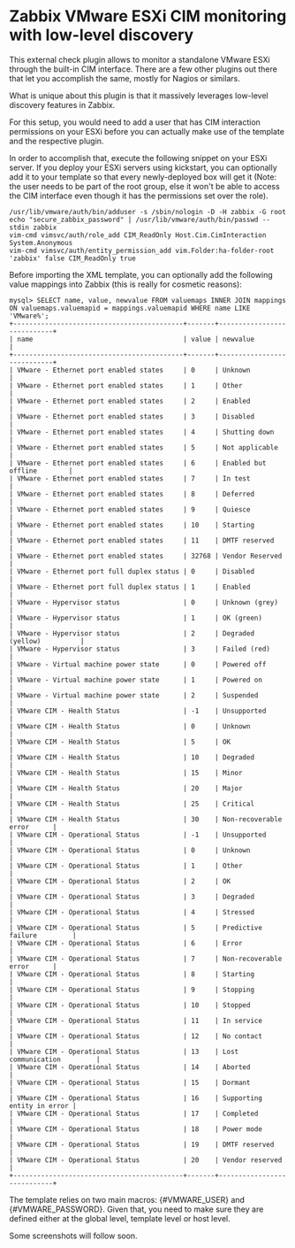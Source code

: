 # Zabbix VMware ESXi CIM monitoring with low-level discovery

This external check plugin allows to monitor a standalone VMware ESXi through the built-in CIM interface. There are a few other plugins out there that let you accomplish the same, mostly for Nagios or similars.

What is unique about this plugin is that it massively leverages low-level discovery features in Zabbix.

For this setup, you would need to add a user that has CIM interaction permissions on your ESXi before you can actually make use of the template and the respective plugin.

In order to accomplish that, execute the following snippet on your ESXi server. If you deploy your ESXi servers using kickstart, you can optionally add it to your template so that every newly-deployed box will get it (Note: the user needs to be part of the root group, else it won't be able to access the CIM interface even though it has the permissions set over the role).

```
/usr/lib/vmware/auth/bin/adduser -s /sbin/nologin -D -H zabbix -G root
echo "secure_zabbix_password" | /usr/lib/vmware/auth/bin/passwd --stdin zabbix
vim-cmd vimsvc/auth/role_add CIM_ReadOnly Host.Cim.CimInteraction System.Anonymous
vim-cmd vimsvc/auth/entity_permission_add vim.Folder:ha-folder-root 'zabbix' false CIM_ReadOnly true
```

Before importing the XML template, you can optionally add the following value mappings into Zabbix (this is really for cosmetic reasons):

```
mysql> SELECT name, value, newvalue FROM valuemaps INNER JOIN mappings ON valuemaps.valuemapid = mappings.valuemapid WHERE name LIKE 'VMware%';
+-------------------------------------------+-------+----------------------------+
| name                                      | value | newvalue                   |
+-------------------------------------------+-------+----------------------------+
| VMware - Ethernet port enabled states     | 0     | Unknown                    |
| VMware - Ethernet port enabled states     | 1     | Other                      |
| VMware - Ethernet port enabled states     | 2     | Enabled                    |
| VMware - Ethernet port enabled states     | 3     | Disabled                   |
| VMware - Ethernet port enabled states     | 4     | Shutting down              |
| VMware - Ethernet port enabled states     | 5     | Not applicable             |
| VMware - Ethernet port enabled states     | 6     | Enabled but offline        |
| VMware - Ethernet port enabled states     | 7     | In test                    |
| VMware - Ethernet port enabled states     | 8     | Deferred                   |
| VMware - Ethernet port enabled states     | 9     | Quiesce                    |
| VMware - Ethernet port enabled states     | 10    | Starting                   |
| VMware - Ethernet port enabled states     | 11    | DMTF reserved              |
| VMware - Ethernet port enabled states     | 32768 | Vendor Reserved            |
| VMware - Ethernet port full duplex status | 0     | Disabled                   |
| VMware - Ethernet port full duplex status | 1     | Enabled                    |
| VMware - Hypervisor status                | 0     | Unknown (grey)             |
| VMware - Hypervisor status                | 1     | OK (green)                 |
| VMware - Hypervisor status                | 2     | Degraded (yellow)          |
| VMware - Hypervisor status                | 3     | Failed (red)               |
| VMware - Virtual machine power state      | 0     | Powered off                |
| VMware - Virtual machine power state      | 1     | Powered on                 |
| VMware - Virtual machine power state      | 2     | Suspended                  |
| VMware CIM - Health Status                | -1    | Unsupported                |
| VMware CIM - Health Status                | 0     | Unknown                    |
| VMware CIM - Health Status                | 5     | OK                         |
| VMware CIM - Health Status                | 10    | Degraded                   |
| VMware CIM - Health Status                | 15    | Minor                      |
| VMware CIM - Health Status                | 20    | Major                      |
| VMware CIM - Health Status                | 25    | Critical                   |
| VMware CIM - Health Status                | 30    | Non-recoverable error      |
| VMware CIM - Operational Status           | -1    | Unsupported                |
| VMware CIM - Operational Status           | 0     | Unknown                    |
| VMware CIM - Operational Status           | 1     | Other                      |
| VMware CIM - Operational Status           | 2     | OK                         |
| VMware CIM - Operational Status           | 3     | Degraded                   |
| VMware CIM - Operational Status           | 4     | Stressed                   |
| VMware CIM - Operational Status           | 5     | Predictive failure         |
| VMware CIM - Operational Status           | 6     | Error                      |
| VMware CIM - Operational Status           | 7     | Non-recoverable error      |
| VMware CIM - Operational Status           | 8     | Starting                   |
| VMware CIM - Operational Status           | 9     | Stopping                   |
| VMware CIM - Operational Status           | 10    | Stopped                    |
| VMware CIM - Operational Status           | 11    | In service                 |
| VMware CIM - Operational Status           | 12    | No contact                 |
| VMware CIM - Operational Status           | 13    | Lost communication         |
| VMware CIM - Operational Status           | 14    | Aborted                    |
| VMware CIM - Operational Status           | 15    | Dormant                    |
| VMware CIM - Operational Status           | 16    | Supporting entity in error |
| VMware CIM - Operational Status           | 17    | Completed                  |
| VMware CIM - Operational Status           | 18    | Power mode                 |
| VMware CIM - Operational Status           | 19    | DMTF reserved              |
| VMware CIM - Operational Status           | 20    | Vendor reserved            |
+-------------------------------------------+-------+----------------------------+
```

The template relies on two main macros: {#VMWARE_USER} and {#VMWARE_PASSWORD}. Given that, you need to make sure they are defined either at the global level, template level or host level.

Some screenshots will follow soon.
